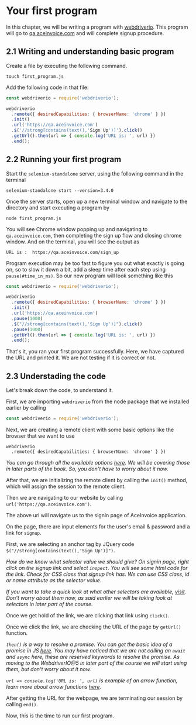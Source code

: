 # Your first program

In this chapter, we will be writing a program with [webdriverio](https://webdriver.io).
This program will go to [qa.aceinvoice.com](http://qa.aceinvoice.com)
and will complete signup procedure.

## 2.1 Writing and understanding basic program


Create a file by executing the following command.

```
touch first_program.js
```

Add the following code in that file:

```js
const webdriverio = require('webdriverio');

webdriverio
  .remote({ desiredCapabilities: { browserName: 'chrome' } })
  .init()
  .url('https://qa.aceinvoice.com')
  .$('//strong[contains(text(),'Sign Up')]').click()
  .getUrl().then(url => { console.log('URL is: ', url) })
  .end();
```

## 2.2 Running your first program

Start the `selenium-standalone` server, using the following command in the terminal

```
selenium-standalone start --version=3.4.0
```

Once the server starts, open up a new terminal window and navigate to the directory and start executing a program by

```
node first_program.js
```

You will see Chrome window popping up and navigating to `qa.aceinvoice.com`, then completing the sign up flow and closing chrome window. And on the terminal, you will see the output as

```
URL is :  https://qa.aceinvoice.com/sign_up
```

Program execution may be too fast to figure you out what exactly is going on, so to slow it down a bit, add a sleep time after each step using `pause(#time_in_ms)`. So our new program will look something like this

```js
const webdriverio = require('webdriverio');

webdriverio
  .remote({ desiredCapabilities: { browserName: 'chrome' } })
  .init()
  .url('https://qa.aceinvoice.com')
  .pause(1000)
  .$("//strong[contains(text(),'Sign Up')]").click()
  .pause(1000)
  .getUrl().then(url => { console.log('URL is: ', url) })
  .end();
```

That's it, you ran your first program successfully. Here, we have captured the URL and printed it.
We are not testing if it is correct or not.


## 2.3 Understading the code

Let's break down the code, to understand it.

First, we are importing `webdriverio` from the node package that we installed earlier by calling

```js
const webdriverio = require('webdriverio');
```

Next, we are creating a remote client with some basic options like the browser that we want to use

```
webdriverio
  .remote({ desiredCapabilities: { browserName: 'chrome' } })
```

_You can go through all the available options [here](https://webdriver.io/docs/options.html). We will be covering those in later parts of the book. So, you don't have to worry about it now._

After that, we are initializing the remote client by calling the `init()` method, which will assign the session to the remote client.

Then we are navigating to our website by calling `url('https://qa.aceinvoice.com')`.

The above url will navigate us to the signin page of AceInvoice application.

On the page, there are input elements for the user's email & password and a link for `signup`.

First, we are selecting an anchor tag by JQuery code `$("//strong[contains(text(),'Sign Up')]")`.

_How do we know what selector value we should give? On signin page, right click on the signup link and select `inspect`. You will see some html code for the link. Check for CSS class that signup link has. We can use CSS class, id or name attribute as the selector value._

_If you want to take a quick look at what other selectors are available, [visit](https://webdriver.io/docs/selectors.html). Don't worry about them now, as said earlier we will be taking look at selectors in later part of the course._

Once we get hold of the link, we are clicking that link using `click()`.

Once we click the link, we are checking the URL of the page by `getUrl()` function.

_`then()` is a way to resolve a promise. You can get the basic idea of a promise in JS [here](https://javascript.info/promise-basics). You may have noticed that we are not calling an `await` and `async` here, these are reserved keywords to resolve the promise. As moving to the WebdriverIO@5 in later part of the course we will start using them, but don't worry about it now._

_`url => console.log('URL is: ', url)` is example of an arrow function, learn more about arrow functions [here](https://codeburst.io/javascript-arrow-functions-for-beginners-926947fc0cdc)._

After getting the URL for the webpage, we are terminating our session by calling `end()`.

Now, this is the time to run our first program.
